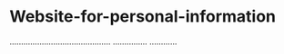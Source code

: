 # Website-for-personal-information
............................................
...............
............
